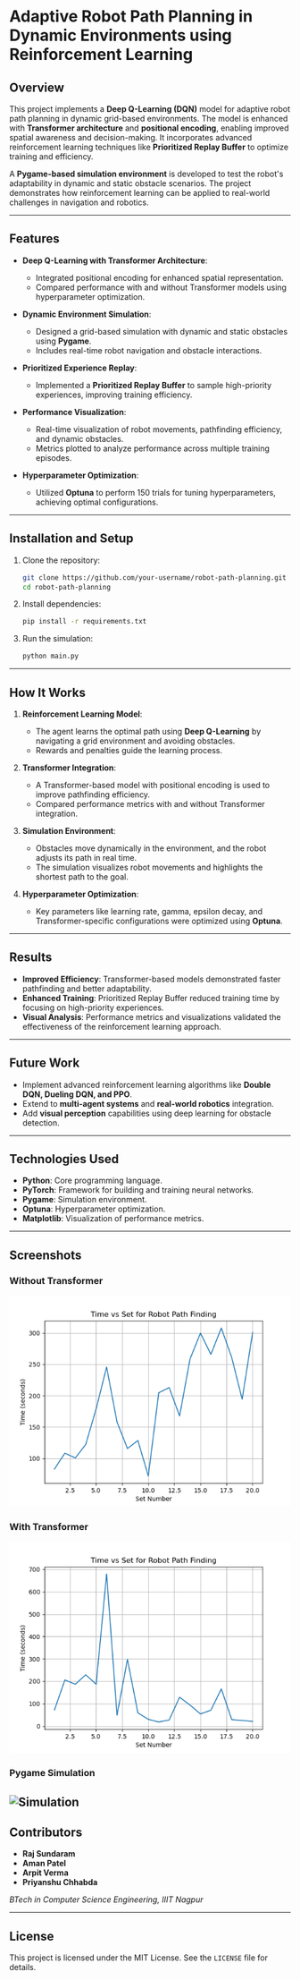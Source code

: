 
# Adaptive Robot Path Planning in Dynamic Environments using Reinforcement Learning

## Overview
This project implements a **Deep Q-Learning (DQN)** model for adaptive robot path planning in dynamic grid-based environments. The model is enhanced with **Transformer architecture** and **positional encoding**, enabling improved spatial awareness and decision-making. It incorporates advanced reinforcement learning techniques like **Prioritized Replay Buffer** to optimize training and efficiency.

A **Pygame-based simulation environment** is developed to test the robot's adaptability in dynamic and static obstacle scenarios. The project demonstrates how reinforcement learning can be applied to real-world challenges in navigation and robotics.

---

## Features
- **Deep Q-Learning with Transformer Architecture**:
  - Integrated positional encoding for enhanced spatial representation.
  - Compared performance with and without Transformer models using hyperparameter optimization.

- **Dynamic Environment Simulation**:
  - Designed a grid-based simulation with dynamic and static obstacles using **Pygame**.
  - Includes real-time robot navigation and obstacle interactions.

- **Prioritized Experience Replay**:
  - Implemented a **Prioritized Replay Buffer** to sample high-priority experiences, improving training efficiency.

- **Performance Visualization**:
  - Real-time visualization of robot movements, pathfinding efficiency, and dynamic obstacles.
  - Metrics plotted to analyze performance across multiple training episodes.

- **Hyperparameter Optimization**:
  - Utilized **Optuna** to perform 150 trials for tuning hyperparameters, achieving optimal configurations.

---

## Installation and Setup

1. Clone the repository:
   ```bash
   git clone https://github.com/your-username/robot-path-planning.git
   cd robot-path-planning
   ```

2. Install dependencies:
   ```bash
   pip install -r requirements.txt
   ```

3. Run the simulation:
   ```bash
   python main.py
   ```

---

## How It Works

1. **Reinforcement Learning Model**:
   - The agent learns the optimal path using **Deep Q-Learning** by navigating a grid environment and avoiding obstacles.
   - Rewards and penalties guide the learning process.

2. **Transformer Integration**:
   - A Transformer-based model with positional encoding is used to improve pathfinding efficiency.
   - Compared performance metrics with and without Transformer integration.

3. **Simulation Environment**:
   - Obstacles move dynamically in the environment, and the robot adjusts its path in real time.
   - The simulation visualizes robot movements and highlights the shortest path to the goal.

4. **Hyperparameter Optimization**:
   - Key parameters like learning rate, gamma, epsilon decay, and Transformer-specific configurations were optimized using **Optuna**.

---

## Results
- **Improved Efficiency**: Transformer-based models demonstrated faster pathfinding and better adaptability.
- **Enhanced Training**: Prioritized Replay Buffer reduced training time by focusing on high-priority experiences.
- **Visual Analysis**: Performance metrics and visualizations validated the effectiveness of the reinforcement learning approach.

---

## Future Work
- Implement advanced reinforcement learning algorithms like **Double DQN, Dueling DQN, and PPO**.
- Extend to **multi-agent systems** and **real-world robotics** integration.
- Add **visual perception** capabilities using deep learning for obstacle detection.

---

## Technologies Used
- **Python**: Core programming language.
- **PyTorch**: Framework for building and training neural networks.
- **Pygame**: Simulation environment.
- **Optuna**: Hyperparameter optimization.
- **Matplotlib**: Visualization of performance metrics.

---

## Screenshots
### Without Transformer
![Without Transformer](Figure_1.png)

### With Transformer
![With Transformer](Figure_2.png)

### Pygame Simulation
![Simulation](https://github.com/user-attachments/assets/122b42ac-dfd1-4f87-8bcf-800ee1565aa9)
---

## Contributors
- **Raj Sundaram**
- **Aman Patel**
- **Arpit Verma**
- **Priyanshu Chhabda**

*BTech in Computer Science Engineering, IIIT Nagpur*

---

## License
This project is licensed under the MIT License. See the `LICENSE` file for details.
